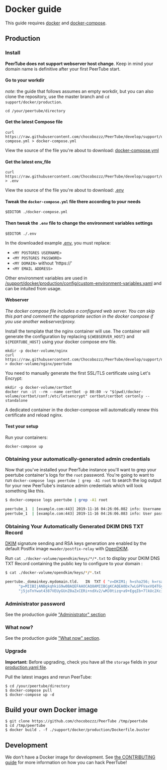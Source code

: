 # Docker guide

This guide requires [docker](https://www.docker.com/community-edition) and
[docker-compose](https://docs.docker.com/compose/install/).

## Production

### Install

**PeerTube does not support webserver host change**. Keep in mind your domain
name is definitive after your first PeerTube start.

#### Go to your workdir

_note_: the guide that follows assumes an empty workdir, but you can also clone the repository, use the master branch and `cd support/docker/production`.

```shell
cd /your/peertube/directory
```

#### Get the latest Compose file

```shell
curl https://raw.githubusercontent.com/chocobozzz/PeerTube/develop/support/docker/production/docker-compose.yml > docker-compose.yml
```

View the source of the file you're about to download: [docker-compose.yml](https://github.com/Chocobozzz/PeerTube/blob/develop/support/docker/production/docker-compose.yml)

#### Get the latest env_file

```shell
curl https://raw.githubusercontent.com/Chocobozzz/PeerTube/develop/support/docker/production/.env > .env
```

View the source of the file you're about to download: [.env](https://github.com/Chocobozzz/PeerTube/blob/develop/support/docker/production/.env)

#### Tweak the `docker-compose.yml` file there according to your needs

```shell
$EDITOR ./docker-compose.yml
```

#### Then tweak the `.env` file to change the environment variables settings

```shell
$EDITOR ./.env
```

In the downloaded example [.env](https://github.com/Chocobozzz/PeerTube/blob/develop/support/docker/production/.env), you must replace:
- `<MY POSTGRES USERNAME>`
- `<MY POSTGRES PASSWORD>`
- `<MY DOMAIN>` without 'https://'
- `<MY EMAIL ADDRESS>`

Other environment variables are used in
[/support/docker/production/config/custom-environment-variables.yaml](https://github.com/Chocobozzz/PeerTube/blob/develop/support/docker/production/config/custom-environment-variables.yaml) and can be
intuited from usage.

#### Webserver

*The docker compose file includes a configured web server. You can skip this part and comment the appropriate section in the docker compose if you use another webserver/proxy.*

Install the template that the nginx container will use.
The container will generate the configuration by replacing `${WEBSERVER_HOST}` and `${PEERTUBE_HOST}` using your docker compose env file.

```shell
mkdir -p docker-volume/nginx
curl https://raw.githubusercontent.com/Chocobozzz/PeerTube/develop/support/nginx/peertube > docker-volume/nginx/peertube
```

You need to manually generate the first SSL/TLS certificate using Let's Encrypt:

```shell
mkdir -p docker-volume/certbot
docker run -it --rm --name certbot -p 80:80 -v "$(pwd)/docker-volume/certbot/conf:/etc/letsencrypt" certbot/certbot certonly --standalone
```

A dedicated container in the docker-compose will automatically renew this certificate and reload nginx.


#### Test your setup

Run your containers:

```shell
docker-compose up
```

### Obtaining your automatically-generated admin credentials

Now that you've installed your PeerTube instance you'll want to grep your peertube container's logs for the `root` password. You're going to want to run `docker-compose logs peertube | grep -A1 root` to search the log output for your new PeerTube's instance admin credentials which will look something like this.

```bash
$ docker-compose logs peertube | grep -A1 root

peertube_1  | [example.com:443] 2019-11-16 04:26:06.082 info: Username: root
peertube_1  | [example.com:443] 2019-11-16 04:26:06.083 info: User password: abcdefghijklmnop
```

### Obtaining Your Automatically Generated DKIM DNS TXT Record

[DKIM](https://en.wikipedia.org/wiki/DomainKeys_Identified_Mail) signature sending and RSA keys generation are enabled by the default Postfix image `mwader/postfix-relay` with [OpenDKIM](http://www.opendkim.org/).

Run `cat ./docker-volume/opendkim/keys/*/*.txt` to display your DKIM DNS TXT Record containing the public key to configure to your domain :

```bash
$ cat ./docker-volume/opendkim/keys/*/*.txt

peertube._domainkey.mydomain.tld.	IN	TXT	( "v=DKIM1; h=sha256; k=rsa; "
	  "p=MIIBIjANBgkqhkiG9w0BAQEFAAOCAQ8AMIIBCgKCAQEA0Dx7wLGPFVaxVQ4TGym/eF89aQ8oMxS9v5BCc26Hij91t2Ci8Fl12DHNVqZoIPGm+9tTIoDVDFEFrlPhMOZl8i4jU9pcFjjaIISaV2+qTa8uV1j3MyByogG8pu4o5Ill7zaySYFsYB++cHJ9pjbFSC42dddCYMfuVgrBsLNrvEi3dLDMjJF5l92Uu8YeswFe26PuHX3Avr261n"
	  "j5joTnYwat4387VEUyGUnZ0aZxCERi+ndXv2/wMJ0tizq+a9+EgqIb+7lkUc2XciQPNuTujM25GhrQBEKznvHyPA6fHsFheymOuB763QpkmnQQLCxyLygAY9mE/5RY+5Q6J9oDOQIDAQAB" )  ; ----- DKIM key peertube for mydomain.tld
```

### Administrator password

See the production guide ["Administrator" section](https://docs.joinpeertube.org/#/install-any-os?id=administrator)

### What now?

See the production guide ["What now" section](https://docs.joinpeertube.org/#/install-any-os?id=what-now).

### Upgrade

**Important:** Before upgrading, check you have all the `storage` fields in your [production.yaml file](https://github.com/Chocobozzz/PeerTube/blob/develop/support/docker/production/config/production.yaml).

Pull the latest images and rerun PeerTube:

```shell
$ cd /your/peertube/directory
$ docker-compose pull
$ docker-compose up -d
```

## Build your own Docker image

```shell
$ git clone https://github.com/chocobozzz/PeerTube /tmp/peertube
$ cd /tmp/peertube
$ docker build . -f ./support/docker/production/Dockerfile.buster
```

## Development

We don't have a Docker image for development. See [the CONTRIBUTING guide](https://github.com/Chocobozzz/PeerTube/blob/develop/.github/CONTRIBUTING.md#develop) for more information on how you can hack PeerTube!
